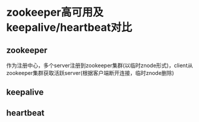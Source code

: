 # zookeeper高可用及keepalive/heartbeat对比

zookeeper
----------
作为注册中心，多个server注册到zookeeper集群(以临时znode形式)，client从zookeeper集群获取活跃server(根据客户端断开连接，临时znode删除)

keepalive
--------

heartbeat
--------
